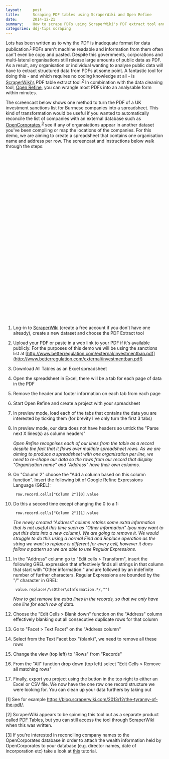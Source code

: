```yaml
---
layout:     post
title:      Scraping PDF tables using ScraperWiki and Open Refine
date:       2014-12-21
summary:	How to scrape PDFs using ScraperWiki's PDF extract tool and OpenRefine. We use a UK sanctions list of investment targets in Myanmar as an example.
categories: ddj-tips scraping
---
```

Lots has been written as to why the PDF is inadequate format for data publication.<sup>[1](#1)</sup> PDFs aren't machine readable and information from them often can't even be copy and pasted. Despite this governments, corporations and multi-lateral organisations still release large amounts of public data as PDF. As a result, any organisation or individual wanting to analyse public data will have to extract structured data from PDFs at some point. A fantastic tool for doing this - and which requires no coding knowledge at all - is [ScraperWiki's](http://scraperwiki.com) PDF table extract tool.<sup>[2](#2)</sup> In combination with the data cleaning tool, [Open Refine](http://openrefine.org/), you can wrangle most PDFs into an analysable form within minutes.

The screencast below shows one method to turn the PDF of a UK investment sanctions list for Burmese companies into a spreadsheet. This kind of transformation would be useful if you wanted to automatically reconcile the list of companies with an external database such as [OpenCorporates](https://opencorporates.com/),<sup>[3](#3)</sup> see if any of organsiations appear in another dataset you've been compiling or map the locations of the companies. For this demo, we are aiming to create a spreadsheet that contains one organisation name and address per row. The screencast and instructions below walk through the steps:

<object width="100%"><param name="movie" value="http://www.youtube.com/v/GobC87hVvrQ&hl=en&fs=1"></param><param name="allowFullScreen" value="true"></param><embed src="http://www.youtube.com/v/GobC87hVvrQ&hl=en&fs=1" type="application/x-shockwave-flash" allowfullscreen="true" width="100%" height="500"></embed></object>

&nbsp;

1. Log-in to [ScraperWiki](http://scraperwiki.com) (create a free account if you don't have one already), create a new dataset and choose the PDF Extract tool
2. Upload your PDF or paste in a web link to your PDF if it's available publicly. For the purposes of this demo we will be using the sanctions list at [http://www.betterregulation.com/external/investmentban.pdf](http://www.betterregulation.com/external/investmentban.pdf)
3. Download All Tables as an Excel spreadsheet
4. Open the spreadsheet in Excel, there will be a tab for each page of data in the PDF
5. Remove the header and footer information on each tab from each page
4. Start Open Refine and create a project with your spreadsheet
5. In preview mode, load each of the tabs that contains the data you are interested by ticking them (for brevity I've only turn the first 3 tabs)
6. In preview mode, our data does not have headers so untick the "Parse next X lines(s) as column headers"

	*Open Refine recognises each of our lines from the table as a record despite the fact that it flows over multiple spreadsheet rows. As we are aiming to produce a spreadsheet with one organisation per line, we need to re-shape our data so the rows from our record that display "Organisation name" and "Address" have their own columns.*

7. On "Column 2" choose the "Add a column based on this column function". Insert the following bit of Google Refine Expressions Language (GREL):
		
		row.record.cells["Column 2"][0].value
8. Do this a second time except changing the 0 to a 1:
		
		row.record.cells["Column 2"][1].value

	*The newly created "Address" column retains some extra information that is not useful this time such as "Other information" (you may want to put this data into a new column). We are going to remove it. We would struggle to do this using a normal Find and Replace operation as the string we want to replace is different for every cell, however it does follow a pattern so we are able to use Regular Expressions.*

9. In the "Address" column go to "Edit cells > Transform", insert the following GREL expression that effectively finds all strings in that column that start with "Other information:" and are followed by an indefinite number of further characters. Regular Expressions are bounded by the "/" character in GREL:
		
		value.replace(/\sOther\sInformation.*/,"")
	
	*Now to get remove the extra lines in the records, so that we only have one line for each row of data.*

10. Choose the "Edit Cells > Blank down" function on the "Address" column effectively blanking out all consecutive duplicate rows for that column 
11. Go to "Facet > Text Facet" on the "Address column"
12. Select from the Text Facet box "(blank)", we need to remove all these rows
13. Change the view (top left) to "Rows" from "Records"
14. From the "All" function drop down (top left) select "Edit Cells > Remove all matching rows"
15. Finally, export you project using the button in the top right to either an Excel or CSV file. We now have the one row one record structure we were looking for. You can clean up your data furthers by taking out

<p><a name="1"></a>[1] See for example <a href="https://blog.scraperwiki.com/2013/12/the-tyranny-of-the-pdf/">https://blog.scraperwiki.com/2013/12/the-tyranny-of-the-pdf/</a>.</p>
<p><a name="2"></a>[2] ScraperWiki appears to be spinning this tool out as a separate product called <a href="https://pdftables.com/">PDF Tables</a>, but you can still access the tool through ScraperWiki when this was written.</p>
<p><a name="3"></a>[3] If you're interested in reconciling company names to the OpenCorporates database in order to attach the wealth information held by OpenCorporates to your database (e.g. director names, date of incorporation etc) take a look at <a href="http://vimeo.com/17924204">this</a> tutorial.</p>
